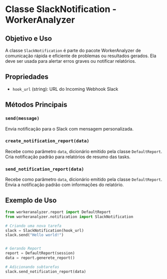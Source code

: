 # Classe SlackNotification - WorkerAnalyzer

## Objetivo e Uso
A classe `SlackNotification` é parte do pacote WorkerAnalyzer de comunicação rápida e eficiente de problemas ou resultados gerados. Ela deve ser usada para alertar erros graves ou notificar relatórios. 

## Propriedades
- `hook_url` (string): URL do Incoming Webhook Slack

## Métodos Principais

### `send(message)`
Envia notificação para o Slack com mensagem personalizada.

### `create_notification_report(data)`
Recebe como parâmetro `data`, dicionário emitido pela classe `DefaultReport`.
Cria notificação padrão para relatórios de resumo das tasks.

### `send_notification_report(data)`
Recebe como parâmetro `data`, dicionário emitido pela classe `DefaultReport`.
Envia a notificação padrão com informações do relatório.

## Exemplo de Uso

```python
from workeranalyzer.report import DefaultReport
from workeranalyzer.notification import SlackNotification

# Criando uma nova tarefa
slack = SlackNotification(hook_url)
slack.send("Hello world!")


# Gerando Report
report = DefaultReport(session)
data = report.generete_report()

# Adicionando subtarefas
slack.send_notification_report(data) 

